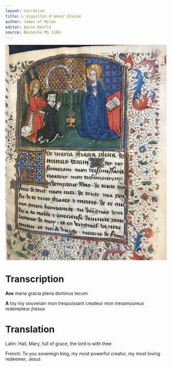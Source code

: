 ```yaml
---
layout: narrative
title: L'aiguillon d'amour divine
author: James of Milan
editor: Aaron Kestle
source: Beinecke MS 1166
---
```


![Beinecke MS 1166](https://raw.githubusercontent.com/oldfrenchtexts/randomtexts/master/assets/Beinecke%20MS%201166%20Small.jpg)

# Transcription

**Ave** maria gracia plena dominus tecum

**A** toy roy souverain mon trespuissant createur mon tresamoureux redempteur jhesus

# Translation

Latin: Hail, Mary, full of grace, the lord is with thee

French: To you sovereign king, my most powerful creator, my most loving redeemer, Jesus
